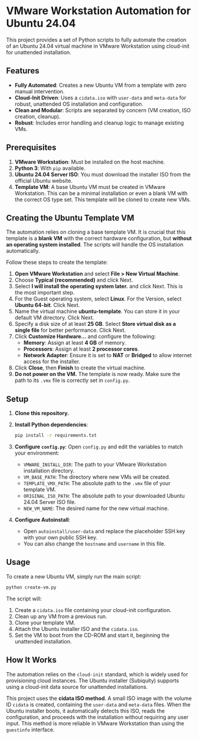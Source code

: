 # VMware Workstation Automation for Ubuntu 24.04

This project provides a set of Python scripts to fully automate the creation of an Ubuntu 24.04 virtual machine in VMware Workstation using cloud-init for unattended installation.

## Features

- **Fully Automated**: Creates a new Ubuntu VM from a template with zero manual intervention.
- **Cloud-Init Driven**: Uses a `cidata.iso` with `user-data` and `meta-data` for robust, unattended OS installation and configuration.
- **Clean and Modular**: Scripts are separated by concern (VM creation, ISO creation, cleanup).
- **Robust**: Includes error handling and cleanup logic to manage existing VMs.

## Prerequisites

1.  **VMware Workstation**: Must be installed on the host machine.
2.  **Python 3**: With `pip` available.
3.  **Ubuntu 24.04 Server ISO**: You must download the installer ISO from the official Ubuntu website.
4.  **Template VM**: A base Ubuntu VM must be created in VMware Workstation. This can be a minimal installation or even a blank VM with the correct OS type set. This template will be cloned to create new VMs.

## Creating the Ubuntu Template VM

The automation relies on cloning a base template VM. It is crucial that this template is a **blank VM** with the correct hardware configuration, but **without an operating system installed**. The scripts will handle the OS installation automatically.

Follow these steps to create the template:

1.  **Open VMware Workstation** and select **File > New Virtual Machine**.
2.  Choose **Typical (recommended)** and click Next.
3.  Select **I will install the operating system later.** and click Next. This is the most important step.
4.  For the Guest operating system, select **Linux**. For the Version, select **Ubuntu 64-bit**. Click Next.
5.  Name the virtual machine **ubuntu-template**. You can store it in your default VM directory. Click Next.
6.  Specify a disk size of at least **25 GB**. Select **Store virtual disk as a single file** for better performance. Click Next.
7.  Click **Customize Hardware...** and configure the following:
    - **Memory**: Assign at least **4 GB** of memory.
    - **Processors**: Assign at least **2 processor cores**.
    - **Network Adapter**: Ensure it is set to **NAT** or **Bridged** to allow internet access for the installer.
8.  Click **Close**, then **Finish** to create the virtual machine.
9.  **Do not power on the VM.** The template is now ready. Make sure the path to its `.vmx` file is correctly set in `config.py`.

## Setup

1.  **Clone this repository.**
2.  **Install Python dependencies**:
    ```bash
    pip install -r requirements.txt
    ```
3.  **Configure `config.py`**:
    Open `config.py` and edit the variables to match your environment:
    - `VMWARE_INSTALL_DIR`: The path to your VMware Workstation installation directory.
    - `VM_BASE_PATH`: The directory where new VMs will be created.
    - `TEMPLATE_VMX_PATH`: The absolute path to the `.vmx` file of your template VM.
    - `ORIGINAL_ISO_PATH`: The absolute path to your downloaded Ubuntu 24.04 Server ISO file.
    - `NEW_VM_NAME`: The desired name for the new virtual machine.

4.  **Configure Autoinstall**:
    - Open `autoinstall/user-data` and replace the placeholder SSH key with your own public SSH key.
    - You can also change the `hostname` and `username` in this file.

## Usage

To create a new Ubuntu VM, simply run the main script:

```bash
python create-vm.py
```

The script will:
1.  Create a `cidata.iso` file containing your cloud-init configuration.
2.  Clean up any VM from a previous run.
3.  Clone your template VM.
4.  Attach the Ubuntu installer ISO and the `cidata.iso`.
5.  Set the VM to boot from the CD-ROM and start it, beginning the unattended installation.

## How It Works

The automation relies on the `cloud-init` standard, which is widely used for provisioning cloud instances. The Ubuntu installer (Subiquity) supports using a cloud-init data source for unattended installations.

This project uses the **cidata ISO method**. A small ISO image with the volume ID `cidata` is created, containing the `user-data` and `meta-data` files. When the Ubuntu installer boots, it automatically detects this ISO, reads the configuration, and proceeds with the installation without requiring any user input. This method is more reliable in VMware Workstation than using the `guestinfo` interface.
